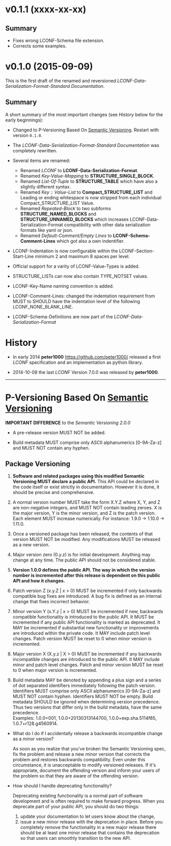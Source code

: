 # v0.1.1 (xxxx-xx-xx)

## Summary

* Fixes wrong LCONF-Schema file extension.
* Corrects some examples.


# v0.1.0 (2015-09-09)

This is the first draft of the renamed and reversioned *LCONF-Data-Serialization-Format-Standard Documentation*.

## Summary

A short summary of the most important changes (see *History* below for the early beginnings):

* Changed to P-Versioning Based On [Semantic Versioning](http://semver.org/). Restart with version `0.1.0`.
* The *LCONF-Data-Serialization-Format-Standard Documentation* was completely rewritten.
* Several items are renamed:

    * Renamed *LCONF* to **LCONF-Data-Serialization-Format**.
    * Renamed *Key-Value-Mapping* to **STRUCTURE_SINGLE_BLOCK**.
    * Renamed *List-Of-Tuple* to **STRUCTURE_TABLE** which have also a slightly different syntax.
    * Renamed *Key :: Value-List* to **Compact_STRUCTURE_LIST** and Leading or ending whitespace is now stripped from
        each individual Compact_STRUCTURE_LIST Value.
    * Renamed *Repeated-Block* to two subforms **STRUCTURE_NAMED_BLOCKS** and **STRUCTURE_UNNAMED_BLOCKS** which
        increases LCONF-Data-Serialization-Format compatibility with other data serialization formats like yaml or
        json.
    * Renamed *Default-Comment/Empty Lines* to **LCONF-Schema-Comment-Lines** which got also a own indentifier.

* LCONF-Indentation is now configurable within the LCONF-Section-Start-Line minimum 2 and maximum 8 spaces per level.
* Official support for a varity of LCONF-Value-Types is added.
* STRUCTURE_LISTs can now also contain TYPE_NOTSET values.
* LCONF-Key-Name naming convention is added.
* LCONF-Comment-Lines: changed the indentation requirement from MUST to SHOULD have the indentation level of the
    following LCONF_NONE_BLANK_LINE.
* LCONF-Schema-Definitions are now part of the *LCONF-Data-Serialization-Format*

# History

* In early 2014 **peter1000** <https://github.com/peter1000/> released a first *LCONF* specification and an
    implementation as python library.

* 2014-10-08 the last *LCONF* Version 7.0.0  was released by **peter1000**.

-----------------------------------------------------------------------------------------------------------------------

# P-Versioning Based On [Semantic Versioning](http://semver.org/)

**IMPORTANT DIFFERENCE** to the *Semantic Versioning 2.0.0* <br />

* A pre-release version MUST NOT be added.

* Build metadata MUST comprise only ASCII alphanumerics [0-9A-Za-z] and MUST NOT contain any hyphen.

## Package Versioning

1. **Software and related packages using this modified Semantic Versioning MUST declare a public API.** This API could
    be declared in the code itself or exist strictly in documentation. However it is done, it should be precise and
    comprehensive.

2. A normal version number MUST take the form X.Y.Z where X, Y, and Z are non-negative integers, and MUST NOT contain
    leading zeroes. X is the major version, Y is the minor version, and Z is the patch version.
    Each element MUST increase numerically. For instance: 1.9.0 -> 1.10.0 -> 1.11.0.

3. Once a versioned package has been released, the contents of that version MUST NOT be modified. Any modifications
    MUST be released as a new version.

4. Major version zero (0.y.z) is for initial development. Anything may change at any time. The public API should not be
    considered stable.

5. **Version 1.0.0 defines the public API. The way in which the version number is incremented after this release is
    dependent on this public API and how it changes.**

6. Patch version Z (x.y.Z | x > 0) MUST be incremented if only backwards compatible bug fixes are introduced. A bug fix
    is defined as an internal change that fixes incorrect behavior.

7. Minor version Y (x.Y.z | x > 0) MUST be incremented if new, backwards compatible functionality is introduced to the
    public API. It MUST be incremented if any public API functionality is marked as deprecated. It MAY be incremented
    if substantial new functionality or improvements are introduced within the private code. It MAY include patch level
    changes. Patch version MUST be reset to 0 when minor version is incremented.

8. Major version X (X.y.z | X > 0) MUST be incremented if any backwards incompatible changes are introduced to the
    public API. It MAY include minor and patch level changes. Patch and minor version MUST be reset to 0 when major
    version is incremented.

9. Build metadata MAY be denoted by appending a plus sign and a series of dot separated identifiers immediately
    following the patch version. Identifiers MUST comprise only ASCII alphanumerics [0-9A-Za-z] and MUST NOT contain
    hyphen. Identifiers MUST NOT be empty. Build metadata SHOULD be ignored when determining version precedence. Thus
    two versions that differ only in the build metadata, have the same precedence.  <br />
    Examples: 1.0.0+001, 1.0.0+20130313144700, 1.0.0+exp.sha.5114f85, 1.0.7+r128.g4560914.

* What do I do if I accidentally release a backwards incompatible change as a minor version?

    As soon as you realize that you've broken the Semantic Versioning spec, fix the problem and release a new minor
    version that corrects the problem and restores backwards compatibility. Even under this circumstance, it is
    unacceptable to modify versioned releases. If it's appropriate, document the offending version and inform your
    users of the problem so that they are aware of the offending version.

* How should I handle deprecating functionality?

    Deprecating existing functionality is a normal part of software development and is often required to make forward
    progress. When you deprecate part of your public API, you should do two things:

    1. update your documentation to let users know about the change,
    2. issue a new minor release with the deprecation in place. Before you completely remove the functionality in a new
        major release there should be at least one minor release that contains the deprecation so that users can
        smoothly transition to the new API.
